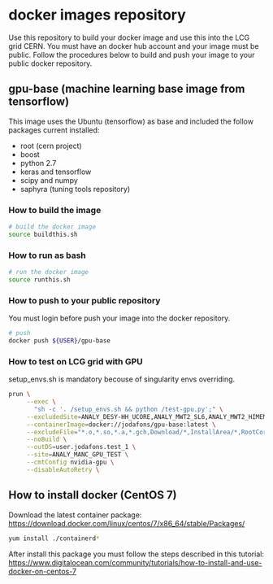 # docker images repository

Use this repository to build your docker image and use this into the 
LCG grid CERN. You must have an docker hub account and your image must
be public. Follow the procedures below to build and push your image
to your public docker repository.


## gpu-base (machine learning base image from tensorflow)

This image uses the Ubuntu (tensorflow) as base and included the follow packages
current installed:

- root (cern project)
- boost
- python 2.7
- keras and tensorflow
- scipy and numpy
- saphyra (tuning tools repository)


### How to build the image

```bash
# build the docker image
source buildthis.sh
```

### How to run as bash

```bash
# run the docker image
source runthis.sh
```

### How to push to your public repository

You must login before push your image into the docker repository.
```bash
# push
docker push ${USER}/gpu-base
```


### How to test on LCG grid with GPU

setup_envs.sh is mandatory becouse of singularity envs overriding.

```bash
prun \
     --exec \
       "sh -c '. /setup_envs.sh && python /test-gpu.py';" \
     --excludedSite=ANALY_DESY-HH_UCORE,ANALY_MWT2_SL6,ANALY_MWT2_HIMEM,ANALY_DESY-HH,ANALY_FZK_UCORE,ANALY_FZU,DESY-HH_UCORE,FZK-LCG2_UCORE \
     --containerImage=docker://jodafons/gpu-base:latest \
     --excludeFile="*.o,*.so,*.a,*.gch,Download/*,InstallArea/*,RootCoreBin/*,RootCore/*,*new_env_file.sh," \
     --noBuild \
     --outDS=user.jodafons.test_1 \
     --site=ANALY_MANC_GPU_TEST \
     --cmtConfig nvidia-gpu \
     --disableAutoRetry \
```


## How to install docker (CentOS 7)


Download the latest container package: 
https://download.docker.com/linux/centos/7/x86_64/stable/Packages/

```bash
yum install ./containerd*
```
After install this package you must follow the steps described in this tutorial:
https://www.digitalocean.com/community/tutorials/how-to-install-and-use-docker-on-centos-7



